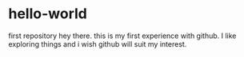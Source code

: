 # hello-world
first repository
hey there.
this is my first experience with github.
I like exploring things and i wish github will suit my interest.
